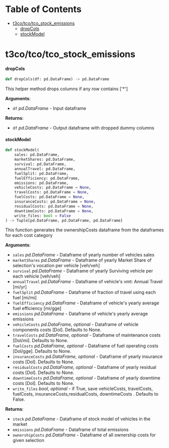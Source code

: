 # Table of Contents

* [t3co/tco/tco\_stock\_emissions](#t3co/tco/tco_stock_emissions)
  * [dropCols](#t3co/tco/tco_stock_emissions.dropCols)
  * [stockModel](#t3co/tco/tco_stock_emissions.stockModel)

<a id="t3co/tco/tco_stock_emissions"></a>

# t3co/tco/tco\_stock\_emissions

<a id="t3co/tco/tco_stock_emissions.dropCols"></a>

#### dropCols

```python
def dropCols(df: pd.DataFrame) -> pd.DataFrame
```

This helper method drops columns if any row contains ['*']

**Arguments**:

- `df` _pd.DataFrame_ - Input dataframe
  

**Returns**:

- `df` _pd.DataFrame_ - Output dataframe with dropped dummy columns

<a id="t3co/tco/tco_stock_emissions.stockModel"></a>

#### stockModel

```python
def stockModel(
    sales: pd.DataFrame,
    marketShares: pd.DataFrame,
    survival: pd.DataFrame,
    annualTravel: pd.DataFrame,
    fuelSplit: pd.DataFrame,
    fuelEfficiency: pd.DataFrame,
    emissions: pd.DataFrame,
    vehicleCosts: pd.DataFrame = None,
    travelCosts: pd.DataFrame = None,
    fuelCosts: pd.DataFrame = None,
    insuranceCosts: pd.DataFrame = None,
    residualCosts: pd.DataFrame = None,
    downtimeCosts: pd.DataFrame = None,
    write_files: bool = False
) -> Tuple[pd.DataFrame, pd.DataFrame, pd.DataFrame]
```

This function generates the ownershipCosts dataframe from the dataframes for each cost category

**Arguments**:

- `sales` _pd.DataFrame_ - Dataframe of yearly number of vehicles sales
- `marketShares` _pd.DataFrame_ - Dataframe of yearly Market Share of selection's vocation per vehicle [veh/veh]
- `survival` _pd.DataFrame_ - Dataframe of yearly Surviving vehicle per each vehicle [veh/veh]
- `annualTravel` _pd.DataFrame_ - Dataframe of vehicle's vmt: Annual Travel [mi/yr]
- `fuelSplit` _pd.DataFrame_ - Dataframe of fraction of travel using each fuel [mi/mi]
- `fuelEfficiency` _pd.DataFrame_ - Dataframe of vehicle's yearly average fuel efficiency [mi/gge]
- `emissions` _pd.DataFrame_ - Dataframe of vehicle's yearly average emissions
- `vehicleCosts` _pd.DataFrame, optional_ - Dataframe of vehicle components costs [Dol]. Defaults to None.
- `travelCosts` _pd.DataFrame, optional_ - Dataframe of maintenance costs [Dol/mi]. Defaults to None.
- `fuelCosts` _pd.DataFrame, optional_ - Dataframe of fuel operating costs [Dol/gge]. Defaults to None.
- `insuranceCosts` _pd.DataFrame, optional_ - Dataframe of yearly insurance costs [Dol]. Defaults to None.
- `residualCosts` _pd.DataFrame, optional_ - Dataframe of yearly residual costs [Dol]. Defaults to None.
- `downtimeCosts` _pd.DataFrame, optional_ - Dataframe of yearly downtime costs [Dol]. Defaults to None.
- `write_files` _bool, optional_ - if True, save vehicleCosts, travelCosts, fuelCosts, insuranceCosts,residualCosts, downtimeCosts . Defaults to False.
  

**Returns**:

- `stock` _pd.DataFrame_ - Dataframe of stock model of vehicles in the market
- `emissions` _pd.DataFrame_ - Dataframe of total emissions
- `ownershipCosts` _pd.DataFrame_ - Dataframe of all ownership costs for given selection

